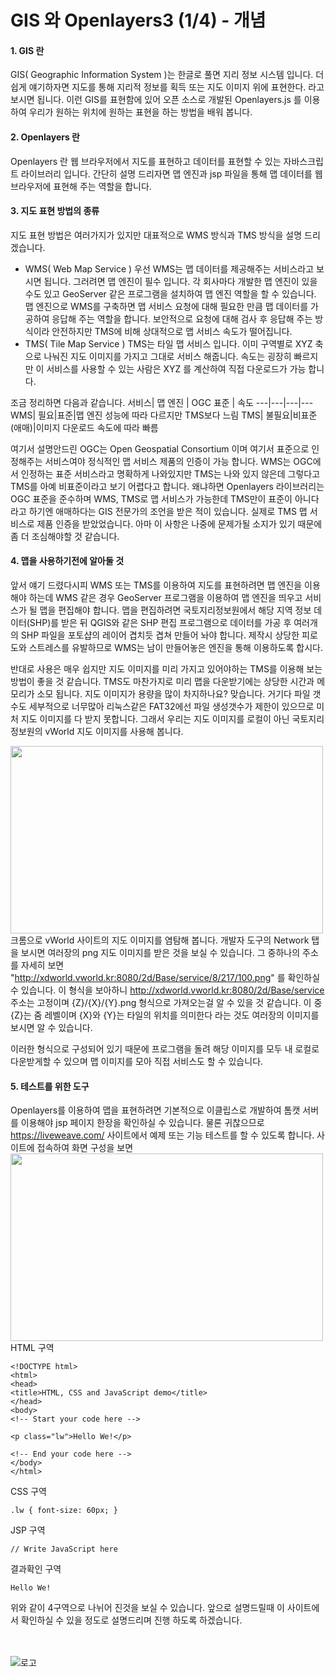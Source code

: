 GIS 와 Openlayers3 (1/4) - 개념
=======================

#### 1. GIS 란

GIS( Geographic Information System )는 한글로 풀면 지리 정보 시스템 입니다.
더 쉽게 얘기하자면 지도를 통해 지리적 정보를 획득 또는 지도 이미지 위에 표현한다. 라고 보시면 됩니다.
이런 GIS를 표현함에 있어 오픈 소스로 개발된 Openlayers.js 를 이용하여 우리가 원하는 위치에
원하는 표현을 하는 방법을 배워 봅니다.

#### 2. Openlayers 란
Openlayers 란 웹 브라우저에서 지도를 표현하고 데이터를 표현할 수 있는
자바스크립트 라이브러리 입니다.
간단히 설명 드리자면 맵 엔진과 jsp 파일을 통해 맵 데이터를 웹 브라우저에 표현해 주는
역할을 합니다.

#### 3. 지도 표현 방법의 종류
지도 표현 방법은 여러가지가 있지만 대표적으로
WMS 방식과 TMS 방식을 설명 드리겠습니다.
 - WMS( Web Map Service )
 우선 WMS는 맵 데이터를 제공해주는 서비스라고 보시면 됩니다. 그러려면 맵 엔진이 필수 입니다.
 각 회사마다 개발한 맵 엔진이 있을수도 있고 GeoServer 같은 프로그램을 설치하여 맵 엔진 역할을 할 수 있습니다.
 맵 엔진으로 WMS를 구축하면 맵 서비스 요청에 대해 필요한 만큼 맵 데이터를 가공하여 응답해 주는 역할을 합니다.
 보안적으로 요청에 대해 검사 후 응답해 주는 방식이라 안전하지만 TMS에 비해 상대적으로 맵 서비스 속도가 떨어집니다.
 - TMS( Tile Map Service )
 TMS는 타일 맵 서비스 입니다. 이미 구역별로 XYZ 축으로 나눠진 지도 이미지를 가지고 그대로 서비스 해줍니다.
 속도는 굉장히 빠르지만 이 서비스를 사용할 수 있는 사람은 XYZ 를 계산하여 직접 다운로드가 가능 합니다.

조금 정리하면 다음과 같습니다.
서비스| 맵 엔진 | OGC 표준 | 속도
---|---|---|---
WMS| 필요|표준|맵 엔진 성능에 따라 다르지만 TMS보다 느림
TMS| 불필요|비표준(애매)|이미지 다운로드 속도에 따라 빠름

여기서 설명안드린 OGC는 Open Geospatial Consortium 이며 여기서 표준으로 인정해주는 서비스여야
정식적인 맵 서비스 제품의 인증이 가능 합니다. WMS는 OGC에서 인정하는 표준 서비스라고 명확하게 나와있지만 TMS는 나와 있지 않은데
그렇다고 TMS를 아예 비표준이라고 보기 어렵다고 합니다.
왜냐하면 Openlayers 라이브러리는 OGC 표준을 준수하며 WMS, TMS로 맵 서비스가 가능한데
TMS만이 표준이 아니다라고 하기엔 애매하다는 GIS 전문가의 조언을 받은 적이 있습니다.
실제로 TMS 맵 서비스로 제품 인증을 받았었습니다. 아마 이 사항은 나중에 문제가될 소지가 있기 때문에
좀 더 조심해야할 것 같습니다.

#### 4. 맵을 사용하기전에 알아둘 것
앞서 얘기 드렸다시피 WMS 또는 TMS를 이용하여 지도를 표현하려면 맵 엔진을 이용해야 하는데
WMS 같은 경우 GeoServer 프로그램을 이용하여 맵 엔진을 띄우고 서비스가 될 맵을 편집해야 합니다.
맵을 편집하려면 국토지리정보원에서 해당 지역 정보 데이터(SHP)를 받은 뒤 QGIS와 같은 SHP 편집 프로그램으로
데이터를 가공 후 여러개의 SHP 파일을 포토샵의 레이어 겹치듯 겹쳐 만들어 놔야 합니다.
제작시 상당한 피로도와 스트레스를 유발하므로 WMS는 남이 만들어놓은 엔진을 통해 이용하도록 합시다.

반대로 사용은 매우 쉽지만 지도 이미지를 미리 가지고 있어야하는 TMS를 이용해 보는 방법이 좋을 것 같습니다.
TMS도 마찬가지로 미리 맵을 다운받기에는 상당한 시간과 메모리가 소모 됩니다.
지도 이미지가 용량을 많이 차지하나요? 맞습니다. 거기다 파일 갯수도 세부적으로 너무많아 리눅스같은 FAT32에선
파일 생성갯수가 제한이 있으므로 미처 지도 이미지를 다 받지 못합니다.
그래서 우리는 지도 이미지를 로컬이 아닌 국토지리정보원의 vWorld 지도 이미지를 사용해 봅니다.

<img src="https://github.com/macontents/macontents.github.io/blob/master/images/2019-07-12-GIS-4-1.JPG?raw=true" width="500" height="300"><br>
크롬으로 vWorld 사이트의 지도 이미지를 염탐해 봅니다.
개발자 도구의 Network 탭을 보시면 여러장의 png 지도 이미지를 받은 것을 보실 수 있습니다.
그 중하나의 주소를 자세히 보면 "http://xdworld.vworld.kr:8080/2d/Base/service/8/217/100.png" 를 확인하실 수 있습니다.
이 형식을 보아하니 http://xdworld.vworld.kr:8080/2d/Base/service 주소는 고정이며 {Z}/{X}/{Y}.png 형식으로 가져오는걸 알 수 있을 것 같습니다.
이 중 {Z}는 줌 레벨이며 {X}와 {Y}는 타일의 위치를 의미한다 라는 것도 여러장의 이미지를 보시면 알 수 있습니다.

이러한 형식으로 구성되어 있기 때문에 프로그램을 돌려 해당 이미지를 모두 내 로컬로 다운받게할 수 있으며
맵 이미지를 모아 직접 서비스도 할 수 있습니다.

#### 5. 테스트를 위한 도구
Openlayers를 이용하여 맵을 표현하려면 기본적으로 이클립스로 개발하여 톰캣 서버를 이용해야 jsp 페이지 한장을 확인하실 수 있습니다.
물론 귀찮으므로 https://liveweave.com/ 사이트에서 예제 또는 기능 테스트를 할 수 있도록 합니다.
사이트에 접속하여 화면 구성을 보면
<img src="https://github.com/macontents/macontents.github.io/blob/master/images/2019-07-12-GIS-5-1.JPG?raw=true" width="500" height="300"><br>
HTML 구역
````
<!DOCTYPE html>
<html>
<head>
<title>HTML, CSS and JavaScript demo</title>
</head>
<body>
<!-- Start your code here -->

<p class="lw">Hello We!</p>

<!-- End your code here -->
</body>
</html>
````

CSS 구역
````
.lw { font-size: 60px; }
````

JSP 구역
````
// Write JavaScript here 
````

결과확인 구역
````
Hello We!
````

위와 같이 4구역으로 나뉘어 진것을 보실 수 있습니다.
앞으로 설명드릴때 이 사이트에서 확인하실 수 있을 정도로 설명드리며 진행 하도록 하겠습니다.



<br><br>
![로고](https://macontents.github.io/images/markany.png)

<div class="fb-comments" data-href="https://macontents.github.io/2019-05-28-Docker 용 - 설치.md" data-width="700" data-numposts="10"></div>
